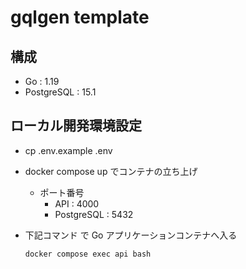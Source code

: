 # gqlgen template

## 構成

- Go : 1.19
- PostgreSQL : 15.1

## ローカル開発環境設定

- cp .env.example .env
- docker compose up でコンテナの立ち上げ
  - ポート番号
    - API : 4000
    - PostgreSQL : 5432
- 下記コマンド で Go アプリケーションコンテナへ入る

  `docker compose exec api bash`
